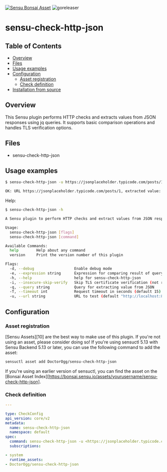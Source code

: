 [![Sensu Bonsai Asset](https://img.shields.io/badge/Bonsai-Download%20Me-brightgreen.svg?colorB=89C967&logo=sensu)](https://bonsai.sensu.io/assets/yourusername/sensu-check-http-json)
![goreleaser](https://github.com/yourusername/sensu-check-http-json/workflows/goreleaser/badge.svg)

# sensu-check-http-json

## Table of Contents

- [Overview](#overview)
- [Files](#files)
- [Usage examples](#usage-examples)
- [Configuration](#configuration)
  - [Asset registration](#asset-registration)
  - [Check definition](#check-definition)
- [Installation from source](#installation-from-source)

## Overview

This Sensu plugin performs HTTP checks and extracts values from JSON responses using jq queries. It supports basic comparison operations and handles TLS verification options.

## Files

- sensu-check-http-json

## Usage examples

```bash
$ sensu-check-http-json -u https://jsonplaceholder.typicode.com/posts/1 -q "userId" -e "> 1"

OK: URL https://jsonplaceholder.typicode.com/posts/1, extracted value: 1, expression check passed: 1 > 1
```

Help:

```bash
$ sensu-check-http-json -h

A Sensu plugin to perform HTTP checks and extract values from JSON responses.

Usage:
  sensu-check-http-json [flags]
  sensu-check-http-json [command]

Available Commands:
  help        Help about any command
  version     Print the version number of this plugin

Flags:
  -d, --debug                  Enable debug mode
  -e, --expression string      Expression for comparing result of query
  -h, --help                   help for sensu-check-http-json
  -i, --insecure-skip-verify   Skip TLS certificate verification (not recommended!)
  -q, --query string           Query for extracting value from JSON
  -T, --timeout int            Request timeout in seconds (default 15)
  -u, --url string             URL to test (default "http://localhost:80/")
```

## Configuration

### Asset registration

[Sensu Assets][10] are the best way to make use of this plugin. If you're not using an asset, please consider doing so! If you're using sensuctl 5.13 with Sensu Backend 5.13 or later, you can use the following command to add the asset:

```bash
sensuctl asset add DoctorOgg/sensu-check-http-json
```

If you're using an earlier version of sensuctl, you can find the asset on the [Bonsai Asset Index][https://bonsai.sensu.io/assets/yourusername/sensu-check-http-json].

### Check definition

```yml
---

type: CheckConfig
api_version: core/v2
metadata:
  name: sensu-check-http-json
  namespace: default
spec:
  command: sensu-check-http-json -u <https://jsonplaceholder.typicode.com/posts/1> -q "userId" -e "> 1"
  subscriptions:

- system
  runtime_assets:
- DoctorOgg/sensu-check-http-json
```

